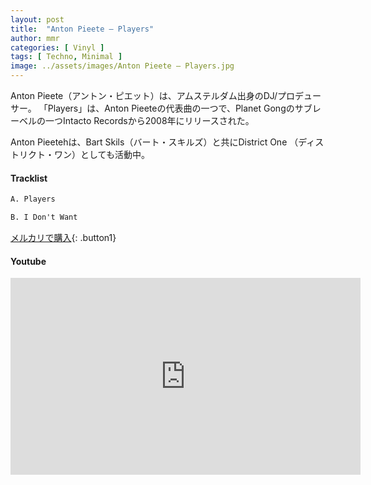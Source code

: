 ```yaml
---
layout: post
title:  "Anton Pieete – Players"
author: mmr
categories: [ Vinyl ]
tags: [ Techno, Minimal ]
image: ../assets/images/Anton Pieete – Players.jpg
---
```


Anton Pieete（アントン・ピエット）は、アムステルダム出身のDJ/プロデューサー。
「Players」は、Anton Pieeteの代表曲の一つで、Planet Gongのサブレーベルの一つIntacto Recordsから2008年にリリースされた。

Anton Pieetehは、Bart Skils（バート・スキルズ）と共にDistrict One
（ディストリクト・ワン）としても活動中。

#### Tracklist
```md
A. Players

B. I Don't Want
```

[メルカリで購入](https://jp.mercari.com/item/m45848161979?afid=6142608987){: .button1}

#### Youtube
<iframe width="560" height="315" src="https://www.youtube.com/embed/vHRA5zpdXdo?si=o655O3dWVX61hAdK" title="YouTube video player" frameborder="0" allow="accelerometer; autoplay; clipboard-write; encrypted-media; gyroscope; picture-in-picture; web-share" referrerpolicy="strict-origin-when-cross-origin" allowfullscreen></iframe>